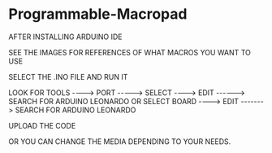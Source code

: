 # Programmable-Macropad
AFTER INSTALLING ARDUINO IDE

SEE THE IMAGES FOR REFERENCES OF WHAT MACROS YOU WANT TO USE


SELECT THE .INO FILE AND RUN IT

LOOK FOR TOOLS ----> PORT -----> SELECT ----> EDIT ------> SEARCH FOR ARDUINO LEONARDO
OR SELECT BOARD ----> EDIT -------> SEARCH FOR ARDUINO LEONARDO


UPLOAD THE CODE

OR YOU CAN CHANGE THE MEDIA DEPENDING TO YOUR NEEDS. 
